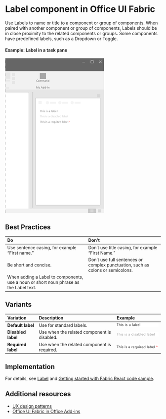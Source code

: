 # Label component in Office UI Fabric

Use Labels to name or title to a component or group of components. When paired with another component or group of components, Labels should be in close proximity to the related components or groups. Some components have predefined labels, such as a Dropdown or Toggle.
  
#### Example: Label in a task pane

![An image showing the Label](../../images/overview_withApp_label.png)

## Best Practices

|**Do**|**Don't**|
|:------------|:--------------|
|Use sentence casing, for example “First name.”|Don’t use title casing, for example “First Name.”|
|Be short and concise.|Don’t use full sentences or complex punctuation, such as colons or semicolons.|
|When adding a Label to components, use a noun or short noun phrase as the Label text.| |

## Variants

|**Variation**|**Description**|**Example**|
|:------------|:--------------|:----------|
|**Default label**|Use for standard labels.|![Default Label image](../../images/label.png)|
|**Disabled label**|Use when the related component is disabled.|![Disabled Label image](../../images/labelDisabled.png)|
|**Required label**|Use when the related component is required.|![Required Label image](../../images/labelRequired.png)|

## Implementation

For details, see [Label](https://dev.office.com/fabric#/components/label) and [Getting started with Fabric React code sample](https://github.com/OfficeDev/Word-Add-in-GettingStartedFabricReact).

## Additional resources

* [UX design patterns](https://github.com/OfficeDev/Office-Add-in-UX-Design-Patterns-Code)
* [Office UI Fabric in Office Add-ins](office-ui-fabric.md)
